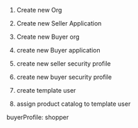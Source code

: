 

1. Create new Org
2. Create new Seller Application
3. Create new Buyer org
4. create new Buyer application
5. create new seller security profile
6. create new buyer security profile

1. create template user
2. assign product catalog to template user

buyerProfile: shopper

